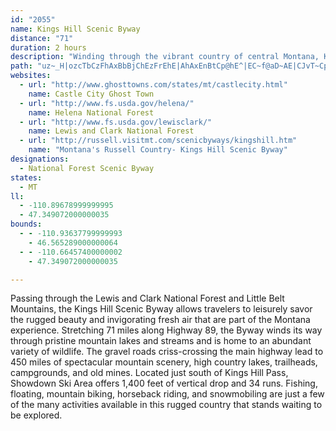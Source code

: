 ```yaml
---
id: "2055"
name: Kings Hill Scenic Byway
distance: "71"
duration: 2 hours
description: "Winding through the vibrant country of central Montana, Kings Hill Scenic Byway offers many activities including fishing, hiking, boating, and skiing."
path: "uz~_H|ozcTbCzFhAxBbBjChEzFrEhE|AhAxEnBtCp@hE^|EC~f@aD~AE|CJvT~CpXlEbFp@hHh@rLPpIG`tAyIfMaBxKkBjm@mLnBMrFDjAJjEt@jEpBt^pRxC|@bi@vKlEhAj`@jMrM~EfF~Bzu@z`@bEjCjWtQbFzE~BpCpBrCnKjSnDjF|DnErGlEbB`AfGpBjdAbX`I~A`JlAlz@hKrBJrCMnBc@`Bo@hCeB`GuHtBkB|@k@tAo@jJ_D~BsA|AeBdAmBvC{Gh@_An@w@h@g@|A}@nBc@r@Ex@ChBVhCfAx@l@nQrQr@`@lCv@~AD~AWrBq@lBaAzAwApB{CbAeCz@iDfDqWrAiE~BiEhBqBnC_BpA[`MwAfCiA~AcBdAyAbAgBpAsEjC_TbAaLlGml@b@kCnBwIbCyGr`@c~@nBiDxAwBbCgB`EaBxG}@fDuAz@k@lB_B|@qAxAsCd@uAn@sC~EiVtAiIbE{SbLan@v@{FNeB^{IRa|@J{C|@uJh@yD~BuK`FmPbEwLjAmCpBsDpCmEfCwCrLiLlFmHrCyEhHkK`CcCpZkQrGgFjGgHzToXvCyBlD{ArCw@|BSxBBtBFrBRpE`BfJjEbB`@`CN~Wf@fEKtAYjImDbB_@|BKrHPvAQtB{@pD}BxBs@xFMjIDdE_@zAe@`J_Gz@[dBYzDLvH|BbN`FnBfAnBfBnHxKdA~@rA~@rAr@rL`EjGfB|BfA~BxAbEpDlQnQzAfBrA~BpDzHrDdBvADbB?pMe@dBc@x@a@lCqB~D}G`B}BhByBhDqC`GqDfEyB~@Qhl@s\\f@s@`J_Gjl@e]bCgBhGaGvHaK|eAocBrKiPvBaCxCgBnAi@pBa@bXqBfDa@bDs@xEyAzHyCnBsAxBsBtFmGjAw@jVuIhBmAxAgBrA}BjCcGvEsHhCgFxAuB`Aw@jAk@vA[lG_ArEkBvCyBlHaIbEuDvBcBrDaC~Ag@|AMhCFhEC`CUtAk@fBgA`AeA`AmA|HgM|CgE~@_AbDaBfDYtMn@~EJnLM~ESjX_DnO{Blf@mG|BOfQ~AzDBfH]rCUlB]vMkC|DcAtAw@|AqA`GcGvCwAj@Mr@EpILrBUrBs@hDiB|B{AfYaPxAm@rFyAtAg@pA_AdA}AhBoD|@_An@a@x@WhAEzA\\lF`D|Al@vBPh@C|Aa@tA_Ax@y@rCaEhByAh@YhDy@rB}@vDmCn@QbAGzPSbBFx@NrAf@xD~Bx@ZdAJv@KrA_@xSgMnAoArC_EvBeBv@UfGLlAYtAmAlC_D`FqDzBwBfAeBxByEr@gA~MuP~@}@bAg@rAa@~@KlC_AxBeBnB{CxByFl@eA|FmGtLiNnS}TvZme@bBwAxN{FlD_BdAs@|BgCx@yAtA{DhAsFvDaSfEiThAiC|DcH^{@fLab@bAkEf@gDjDw^l@oDTk@rCsEh@sAhCoIvE}JrEcJ^g@zBcB~B[hnAk@bF_@`HmBvl@iYtFgB|EYrDe@lCu@tCoAjCiBpBsBt\\ka@vE{GbDeGvFgLrAaEb@gCZqEXoArAeDlAsAnJaI`Bw@lCAbBX~AK~GsCvCi@nBRhBfA|TbUlBxBx@tAt@bBpAtEhAjF~SngAdB`HhBpEpC`FlBdChDtCvE~BhIzCjGdEn^vXhCtAtA\\fA@rI[~JVbB]xAy@bEoDhCc@lAJjA^dKhE`EnAt@F|Ba@rEiDx@[~@M|BLx@Rp@^h@l@`AfBhCjG^l@bC`CvBbB~WzOfFfD|BlAxGtAjExAbEhDtCrBzBlAlGtBdDj@jE\\|B?dEQbCYba@aJpGqBtRsIzm@yYfGuBrUkClCKrD^hBr@rPfLdBl@tHpAhD~A|H|FjI~G~CrDfEbGzN`VjFfI|CnDjBbBrChBlB~@`FjBnBpAfDlEpL~S`ApDf@nDH~AIfEoAzRUbHFjJb@bNRrL?jMiCh|BYxIg@nG}@|Gg@nCyAnGkJz\\eAtFsAzLgErf@OpDcAtj@cExbAKxHJvT~@vz@?rCItBu@lH{]jjBeAjHY`ESbF?xGbDr_A\\rM?`IaArjAEfHD`BL|AX`Bd@~Ar@~Ah@z@rBlBfBp@fAJnE?t{@eC`i@mA~CSpDk@hDgAvC}AlcBagApCmApAMvA@x@J~Ar@vXhQxBrApCjAbDx@vIdBp`@`HjHfBzGrBTPxA`@nd@hQvCx@hDj@zCJh]WpDXxBp@lDrBxArAbBjB`Vd`@fAzA`EjDnBfA~bAr\\|J`GvAn@bDt@hBLpi@aAdE_@zFqAdCu@`Bm@~QkIfGmBfHgBdHmAjQsDzHqB`SaEnHgClFmCfFyDzDkDpE{ExwAkaBnDgDbCeBjDmBbDmAtgCem@vFaAfIm@hECvCJjcBbLbFn@vGbBvFxCrxApdAtBrA`BvAz@Zx@JbCQ"
websites:
  - url: "http://www.ghosttowns.com/states/mt/castlecity.html"
    name: Castle City Ghost Town
  - url: "http://www.fs.usda.gov/helena/"
    name: Helena National Forest
  - url: "http://www.fs.usda.gov/lewisclark/"
    name: Lewis and Clark National Forest
  - url: "http://russell.visitmt.com/scenicbyways/kingshill.htm"
    name: "Montana's Russell Country- Kings Hill Scenic Byway"
designations:
  - National Forest Scenic Byway
states:
  - MT
ll:
  - -110.89678999999995
  - 47.349072000000035
bounds:
  - - -110.93637799999993
    - 46.565289000000064
  - - -110.66457400000002
    - 47.349072000000035

---
```


Passing through the Lewis and Clark National Forest and Little Belt Mountains, the Kings Hill Scenic Byway allows travelers to leisurely savor the rugged beauty and invigorating fresh air that are part of the Montana experience. Stretching 71 miles along Highway 89, the Byway winds its way through pristine mountain lakes and streams and is home to an abundant variety of wildlife. The gravel roads criss-crossing the main highway lead to 450 miles of spectacular mountain scenery, high country lakes, trailheads, campgrounds, and old mines. Located just south of Kings Hill Pass, Showdown Ski Area offers 1,400 feet of vertical drop and 34 runs. Fishing, floating, mountain biking, horseback riding, and snowmobiling are just a few of the many activities available in this rugged country that stands waiting to be explored.
